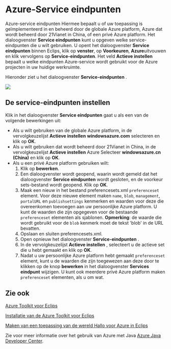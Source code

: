 <properties
    pageTitle="Azure-Service eindpunten"
    description="Beschrijving van de Service-eindpunt Azure-instellingen in de Toolkit Azure voor Eclips."
    services=""
    documentationCenter="java"
    authors="rmcmurray"
    manager="wpickett"
    editor=""/>

<tags
    ms.service="multiple"
    ms.workload="na"
    ms.tgt_pltfrm="multiple"
    ms.devlang="Java"
    ms.topic="article"
    ms.date="08/11/2016" 
    ms.author="robmcm"/>

<!-- Legacy MSDN URL = https://msdn.microsoft.com/library/azure/dn268600.aspx -->

# <a name="azure-service-endpoints"></a>Azure-Service eindpunten #

Azure-service eindpunten Hiermee bepaalt u of uw toepassing is geïmplementeerd in en beheerd door de globale Azure platform, Azure dat wordt beheerd door 21Vianet in China, of een privé Azure platform. Het dialoogvenster **Service eindpunten** kunt u opgeven welke service-eindpunten die u wilt gebruiken. U opent het dialoogvenster **Service eindpunten** binnen Eclips, klik op **venster**, op **Voorkeuren**, **Azure**uitvouwen en klik vervolgens op **Service-eindpunten**. Het veld **Actieve instellen** bepaalt u welke eindpunten Azure-service wordt gebruikt voor de Azure projecten in uw huidige werkruimte.

Hieronder ziet u het dialoogvenster **Service-eindpunten** .

![][ic719493]

## <a name="to-set-the-service-endpoints"></a>De service-eindpunten instellen ##

Klik in het dialoogvenster **Service eindpunten** gaat u als een van de volgende bewerkingen uit:

* Als u wilt gebruiken van de globale Azure platform, in de vervolgkeuzelijst **Actieve instellen** **windowsazure.com** selecteren en klik op **OK**.
* Als u wilt gebruiken dat wordt beheerd door 21Vianet in China, in de vervolgkeuzelijst **Actieve instellen** Azure Selecteer **windowsazure.cn (China)** en klik op **OK**.
* Als u een privé Azure platform gebruiken wilt:
    1. Klik op **bewerken**.
    2. Een dialoogvenster wordt geopend, waarin wordt gemeld dat het dialoogvenster **Service eindpunten** wordt gesloten, en de voorkeur sets-bestand wordt geopend. Klik op **OK**.
    3. Maak een nieuw in het bestand preferencesets.xml `preferenceset` element. Voor deze nieuwe element maken `name`, `blob`, `management`, `portalURL` en `publishsettings` kenmerken en waarden voor deze die overeenkomen toevoegen aan uw persoonlijke Azure platform. U kunt de waarden die zijn opgegeven voor de bestaande `preferenceset` elementen als sjablonen. **Opmerking**: de waarde die wordt gebruikt voor de `blob` kenmerk moet de tekst 'blob' in de URL bevatten.
    4. Opslaan en sluiten preferencesets.xml.
    5. Open opnieuw het dialoogvenster **Service-eindpunten** .
    6. In de vervolgkeuzelijst **Actieve instellen** , selecteert u de actieve set die u hebt gemaakt en klik op **OK**.
    7. Nadat u uw persoonlijke Azure platform hebt gemaakt `preferenceset` element, kunt u de waarden die zijn toegewezen aan deze door te klikken op de knop **bewerken** in het dialoogvenster **Services eindpunt** wijzigen. U kunt ook meerdere privé Azure platform maken `preferenceset` elementen, als u om wat.

## <a name="see-also"></a>Zie ook ##

[Azure Toolkit voor Eclips][]

[Installatie van de Azure Toolkit voor Eclips][] 

[Maken van een toepassing van de wereld Hallo voor Azure in Eclips][]

Zie voor meer informatie over het gebruik van Azure met Java [Azure Java Developer Center][].

<!-- URL List -->

[Azure Java Developer Center]: http://go.microsoft.com/fwlink/?LinkID=699547
[Azure Toolkit voor Eclips]: http://go.microsoft.com/fwlink/?LinkID=699529
[Maken van een toepassing van de wereld Hallo voor Azure in Eclips]: http://go.microsoft.com/fwlink/?LinkID=699533
[Installatie van de Azure Toolkit voor Eclips]: http://go.microsoft.com/fwlink/?LinkId=699546

<!-- IMG List -->

[ic719493]: ./media/azure-toolkit-for-eclipse-azure-service-endpoints/ic719493.png
